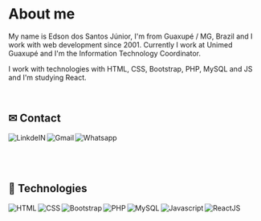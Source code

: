 <h1>About me</h1>

<!--
**juninhogpe/juninhogpe** is a ✨ _special_ ✨ repository because its `README.md` (this file) appears on your GitHub profile.

Here are some ideas to get you started:

- 🔭 I’m currently working on ...
- 🌱 I’m currently learning ...
- 👯 I’m looking to collaborate on ...
- 🤔 I’m looking for help with ...
- 💬 Ask me about ...
- 📫 How to reach me: ...
- 😄 Pronouns: ...
- ⚡ Fun fact: ...
-->
My name is Edson dos Santos Júnior, I'm from Guaxupé / MG, Brazil and I work with web development since 2001. Currently I work at Unimed Guaxupé and I'm the Information Technology Coordinator.

I work with technologies with HTML, CSS, Bootstrap, PHP, MySQL and JS and I'm studying React.

<br />

<h2>✉ Contact</h2>
<a target="_blank" href="www.linkedin.com/in/edson-dos-santos-júnior-02599424/">
  <img align="left" alt="LinkdeIN" src="https://img.icons8.com/color/48/000000/linkedin.png" />
</a>
<a target="_blank" href="mailto:juninhogpe@gmail.com">
  <img align="left" alt="Gmail" src="https://img.icons8.com/fluent/48/000000/gmail.png" />
</a>
<a target="_blank" href="https://api.whatsapp.com/send?phone=5535988925357">
  <img align="left" alt="Whatsapp" src="https://img.icons8.com/office/48/000000/whatsapp.png" />
</a>

<br /><br /><br /><br />
<h2>🧰 Technologies</h2>
<p>
  <img align="left" alt="HTML" src="https://img.icons8.com/color/48/000000/html-5.png" />
  <img align="left" alt="CSS" src="https://img.icons8.com/color/48/000000/css3.png" />
  <img align="left" alt="Bootstrap" src="https://img.icons8.com/color/48/000000/bootstrap.png" />
  <img align="left" alt="PHP" src="https://img.icons8.com/officel/48/000000/php-logo.png"/>
  <img align="left" alt="MySQL" src="https://img.icons8.com/ios-filled/48/000000/mysql-logo.png"/>
  <img align="left" alt="Javascript" src="https://img.icons8.com/color/48/000000/javascript.png"/>
  <img align="left" alt="ReactJS" src="https://img.icons8.com/plasticine/48/000000/react.png"/>
</p>
